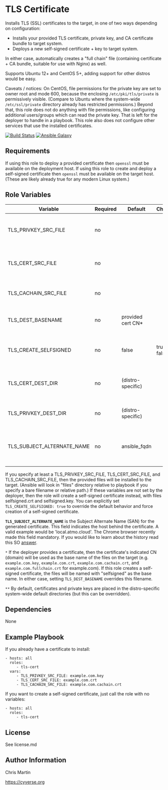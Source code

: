 TLS Certificate
=========

Installs TLS (SSL) certificates to the target, in one of two ways depending on configuration:
- Installs your provided TLS certificate, private key, and CA certificate bundle to target system.
- Deploys a new self-signed certificate + key to target system.

In either case, automatically creates a "full chain" file (containing certificate + CA bundle, suitable for use with Nginx) as well.

Supports Ubuntu 12+ and CentOS 5+, adding support for other distros would be easy.

Caveats / notices:
On CentOS, file permissions for the private key are set to owner root and mode 600, because the enclosing `/etc/pki/tls/private` is permissively visible. (Compare to Ubuntu where the system-wide `/etc/ssl/private` directory already has restricted permissions.) Beyond that, this role does not do anything with file permissions, like configuring additional users/groups which can read the private key. That is left for the deployer to handle in a playbook. This role also does not configure other services that use the installed certificates.

[![Build Status](https://travis-ci.org/CyVerse-Ansible/ansible-tls-cert.svg?branch=master)](https://travis-ci.org/CyVerse-Ansible/ansible-tls-cert)
[![Ansible Galaxy](https://img.shields.io/badge/ansible--galaxy-tls--cert-blue.svg)](https://galaxy.ansible.com/CyVerse-Ansible/tls-cert/)


Requirements
------------

If using this role to deploy a provided certificate then `openssl` must be available on the deployment host.
If using this role to create and deploy a self-signed certificate then `openssl` must be available on the target host.
(These are likely already true for any modern Linux system.)

Role Variables
--------------

| Variable                            | Required         | Default                     | Choices             | Comments                                                   |
|-------------------------------------|------------------|-----------------------------|---------------------|------------------------------------------------------------|
| TLS_PRIVKEY_SRC_FILE                | no               |                             |                     | Path to private key on deployer system                     |
| TLS_CERT_SRC_FILE                   | no               |                             |                     | Path to certificate on deployer system                     |
| TLS_CACHAIN_SRC_FILE                | no               |                             |                     | Path to CA chain on deployer system                        |
| TLS_DEST_BASENAME                   | no               | provided cert CN*           |                     | Base filename of installed certificate                     |
| TLS_CREATE_SELFSIGNED               | no               | false                       | true, false         | Explicitly creates self-signed certificate                 |
| TLS_CERT_DEST_DIR                   | no               | (distro-specific)           |                     | Directory for certificates on target host                  |
| TLS_PRIVKEY_DEST_DIR                | no               | (distro-specific)           |                     | Directory for private keys on target host                  |
| TLS_SUBJECT_ALTERNATE_NAME          | no               | ansible_fqdn                |                     | The fully qualified domain behind the generated certficate |

If you specify at least a TLS_PRIVKEY_SRC_FILE, TLS_CERT_SRC_FILE, and TLS_CACHAIN_SRC_FILE, then the provided files will be installed to the target. (Ansible will look in "files" directory relative to playbook if you specify a bare filename or relative path.) If these variables are not set by the deployer, then the role will create a self-signed certificate instead, with files selfsigned.crt and selfsigned.key. You can explicitly set `TLS_CREATE_SELFSIGNED: true` to override the default behavior and force creation of a self-signed certificate.

**`TLS_SUBJECT_ALTERNATE_NAME`** is the Subject Alternate Name (SAN) for the generated certificate. This field indicates the host behind the certificate. A valid example would be 'local.atmo.cloud'. The Chrome browser recently made this field mandatory. If you would like to learn about the history read this SO [answer](http://stackoverflow.com/a/14648100/1213041).

`*` If the deployer provides a certificate, then the certificate's indicated CN (domain) will be used as the base name of the files on the target (e.g. `example.com.key`, `example.com.crt`, `example.com.cachain.crt`, and `example.com.fullchain.crt` for example.com). If this role creates a self-signed certificate, the files will be named with "selfsigned" as the base name. In either case, setting `TLS_DEST_BASENAME` overrides this filename.

`**` By default, certificates and private keys are placed in the distro-specific system-wide default directories (but this can be overridden).

Dependencies
------------

None

Example Playbook
----------------

If you already have a certificate to install:

    - hosts: all
      roles:
         - tls-cert
      vars:
         - TLS_PRIVKEY_SRC_FILE: example.com.key
         - TLS_CERT_SRC_FILE: example.com.crt
         - TLS_CACHAIN_SRC_FILE: example.com.cachain.crt

If you want to create a self-signed certificate, just call the role with no variables:

    - hosts: all
      roles:
         - tls-cert

License
-------

See license.md

Author Information
------------------

Chris Martin

https://cyverse.org
